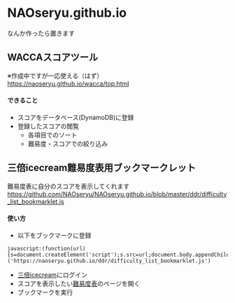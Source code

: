 # NAOseryu.github.io

なんか作ったら置きます

## WACCAスコアツール
※作成中ですが一応使える（はず）  
https://naoseryu.github.io/wacca/top.html

#### できること
* スコアをデータベース(DynamoDB)に登録
* 登録したスコアの閲覧
  * 各項目でのソート
  * 難易度・スコアでの絞り込み

## 三倍icecream難易度表用ブックマークレット
難易度表に自分のスコアを表示してくれます  
https://github.com/NAOseryu/NAOseryu.github.io/blob/master/ddr/difficulty_list_bookmarklet.js

#### 使い方
* 以下をブックマークに登録
```
javascript:(function(url){s=document.createElement('script');s.src=url;document.body.appendChild(s);})('https://naoseryu.github.io/ddr/difficulty_list_bookmarklet.js')
```

* [三倍icecream](https://3icecream.com/ddr/home)にログイン
* スコアを表示したい[難易度表](https://3icecream.com/difficulty_list/15)のページを開く
* ブックマークを実行
